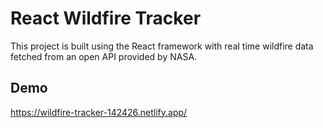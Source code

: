 # React Wildfire Tracker
This project is built using the React framework with real time wildfire data fetched from an open API provided by NASA.

## Demo
https://wildfire-tracker-142426.netlify.app/
